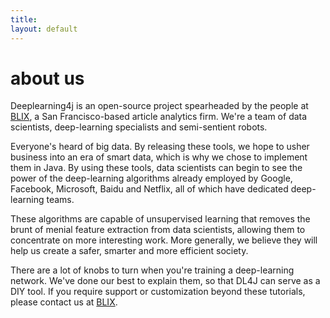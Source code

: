 ```yaml
---
title: 
layout: default
---
```


# about us

Deeplearning4j is an open-source project spearheaded by the people at [BLIX](blix.io), a San Francisco-based article analytics firm. We're a team of data scientists, deep-learning specialists and semi-sentient robots. 

Everyone's heard of big data. By releasing these tools, we hope to usher business into an era of smart data, which is why we chose to implement them in Java. By using these tools, data scientists can begin to see the power of the deep-learning algorithms already employed by Google, Facebook, Microsoft, Baidu and Netflix, all of which have dedicated deep-learning teams.

These algorithms are capable of unsupervised learning that removes the brunt of menial feature extraction from data scientists, allowing them to concentrate on more interesting work. More generally, we believe they will help us create a safer, smarter and more efficient society. 

There are a lot of knobs to turn when you're training a deep-learning network. We've done our best to explain them, so that DL4J can serve as a DIY tool. If you require support or customization beyond these tutorials, please contact us at [BLIX](http://blix.io/contact.html).